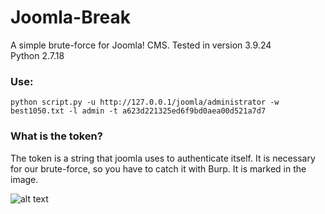 # Joomla-Break
A simple brute-force for Joomla! CMS.
Tested in version 3.9.24<br>
Python 2.7.18

<h3><b>Use:</b></h3>

```python script.py -u http://127.0.0.1/joomla/administrator -w best1050.txt -l admin -t a623d221325ed6f9bd0aea00d521a7d7 ```

<h3><b>What is the token?</b></h3>
The token is a string that joomla uses to authenticate itself. It is necessary for our brute-force, so you have to catch it with Burp. It is marked in the image.<br>

![alt text](http://keklulz.ueuo.com/uploads/token.png)
